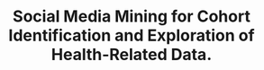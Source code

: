 ---
authors: "Chandrashekar P, Magge A, Sarker A, Gonzalez G"
title: "Social Media Mining for Cohort Identification and Exploration of Health-Related Data."
additional_info: "Proceedings of the Workshop on Mining Online Health Reports (MOHRS-17). 2017; Cambridge, UK. DOI: arXiv:1702.02261v1."
external_url: "https://www.researchgate.net/publication/329240570_Bi-directional_Recurrent_Neural_Network_Models_for_Geographic_Location_Extraction_in_Biomedical_Literature"
data: 
code: 
resource:
---